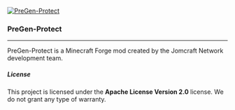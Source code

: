 [![PreGen-Protect](https://github.com/Jomcraft-Network/PreGen-Protect/actions/workflows/build.yml/badge.svg?branch=1.16.x)](https://github.com/Jomcraft-Network/PreGen-Protect/actions/workflows/build.yml)

### PreGen-Protect

---

PreGen-Protect is a Minecraft Forge mod created by the Jomcraft Network development team.

##### License

This project is licensed under the **Apache License Version 2.0** license. We do not grant any type of warranty.
